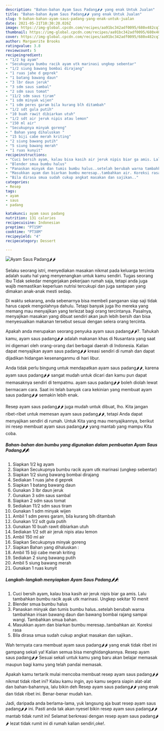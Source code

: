```yaml
---
description: "Bahan-bahan Ayam Saus Padang🌶🌶 yang enak Untuk Jualan"
title: "Bahan-bahan Ayam Saus Padang🌶🌶 yang enak Untuk Jualan"
slug: 9-bahan-bahan-ayam-saus-padang-yang-enak-untuk-jualan
date: 2021-05-21T10:30:20.026Z
image: https://img-global.cpcdn.com/recipes/aa91bc342adf0095/680x482cq70/ayam-saus-padang🌶🌶-foto-resep-utama.jpg
thumbnail: https://img-global.cpcdn.com/recipes/aa91bc342adf0095/680x482cq70/ayam-saus-padang🌶🌶-foto-resep-utama.jpg
cover: https://img-global.cpcdn.com/recipes/aa91bc342adf0095/680x482cq70/ayam-saus-padang🌶🌶-foto-resep-utama.jpg
author: Marguerite Brooks
ratingvalue: 3.8
reviewcount: 5
recipeingredient:
- "1/2 kg ayam"
- "Secukupnya bumbu racik ayam utk marinasi ungkep sebentar"
- "1/2 siung bawang bombai dirajang"
- "1 ruas jahe d geprek"
- "1 batang bawang daun"
- "3 lbr daun jeruk"
- "3 sdm saus sambal"
- "2 sdm saus tomat"
- "11/2 sdm saus tiram"
- "1 sdm minyak wijen"
- "1 sdm peres garam bila kurang blh ditambah"
- "1/2 sdt gula putih"
- "10 buah rawit dibiarkan utuh"
- "1/2 sdt air jeruk nipis atau lemon"
- "150 ml air"
- "Secukupnya minyak goreng"
- " Bahan yang dihaluskan "
- "15 biji cabe merah kriting"
- "2 siung bawang putih"
- "5 siung bawang merah"
- "1 ruas kunyit"
recipeinstructions:
- "Cuci bersih ayam, kalau bisa kasih air jeruk nipis biar ga amis. Lalu tambahkan bumbu racik ayak utk marinasi. Ungkep sekitar 10 menit"
- "Blender smua bumbu halus"
- "Panaskan minyak dan tumis bumbu halus..setelah berubah warna tambahkan irisan bawang daun dan bawang bombai rajang sampai wangi. Tambahkan smua bahan."
- "Masukkan ayam dan biarkan bumbu meresap..tambahkan air. Koreksi rasa"
- "Bila dirasa smua sudah cukup angkat masakan dan sajikan.."
categories:
- Resep
tags:
- ayam
- saus
- padang

katakunci: ayam saus padang 
nutrition: 131 calories
recipecuisine: Indonesian
preptime: "PT15M"
cooktime: "PT38M"
recipeyield: "4"
recipecategory: Dessert

---
```



![Ayam Saus Padang🌶🌶](https://img-global.cpcdn.com/recipes/aa91bc342adf0095/680x482cq70/ayam-saus-padang🌶🌶-foto-resep-utama.jpg)

Selaku seorang istri, menyediakan masakan nikmat pada keluarga tercinta adalah suatu hal yang menyenangkan untuk kamu sendiri. Tugas seorang ibu Tidak sekedar mengerjakan pekerjaan rumah saja, tetapi anda juga wajib memastikan keperluan nutrisi tercukupi dan juga santapan yang dimakan anak-anak mesti sedap.

Di waktu  sekarang, anda sebenarnya bisa membeli panganan siap saji tidak harus capek mengolahnya dahulu. Tetapi banyak juga lho mereka yang memang mau menyajikan yang terlezat bagi orang tercintanya. Pasalnya, menyajikan masakan yang dibuat sendiri akan jauh lebih bersih dan bisa menyesuaikan makanan tersebut sesuai dengan selera orang tercinta. 



Apakah anda merupakan seorang penyuka ayam saus padang🌶🌶?. Tahukah kamu, ayam saus padang🌶🌶 adalah makanan khas di Nusantara yang saat ini digemari oleh orang-orang dari berbagai daerah di Indonesia. Kalian dapat menyajikan ayam saus padang🌶🌶 kreasi sendiri di rumah dan dapat dijadikan hidangan kesenanganmu di hari libur.

Anda tidak perlu bingung untuk mendapatkan ayam saus padang🌶🌶, karena ayam saus padang🌶🌶 sangat mudah untuk dicari dan kamu pun dapat memasaknya sendiri di tempatmu. ayam saus padang🌶🌶 boleh diolah lewat bermacam cara. Saat ini telah banyak cara kekinian yang membuat ayam saus padang🌶🌶 semakin lebih enak.

Resep ayam saus padang🌶🌶 juga mudah untuk dibuat, lho. Kita jangan ribet-ribet untuk memesan ayam saus padang🌶🌶, tetapi Anda dapat menyajikan sendiri di rumah. Untuk Kita yang mau menyajikannya, berikut ini resep membuat ayam saus padang🌶🌶 yang mantab yang mampu Kita coba.

<!--inarticleads1-->

##### Bahan-bahan dan bumbu yang digunakan dalam pembuatan Ayam Saus Padang🌶🌶:

1. Siapkan 1/2 kg ayam
1. Siapkan Secukupnya bumbu racik ayam utk marinasi (ungkep sebentar)
1. Siapkan 1/2 siung bawang bombai dirajang
1. Sediakan 1 ruas jahe d geprek
1. Siapkan 1 batang bawang daun
1. Gunakan 3 lbr daun jeruk
1. Gunakan 3 sdm saus sambal
1. Siapkan 2 sdm saus tomat
1. Sediakan 11/2 sdm saus tiram
1. Gunakan 1 sdm minyak wijen
1. Ambil 1 sdm peres garam, bila kurang blh ditambah
1. Gunakan 1/2 sdt gula putih
1. Gunakan 10 buah rawit dibiarkan utuh
1. Sediakan 1/2 sdt air jeruk nipis atau lemon
1. Ambil 150 ml air
1. Siapkan Secukupnya minyak goreng
1. Siapkan  Bahan yang dihaluskan :
1. Ambil 15 biji cabe merah kriting
1. Sediakan 2 siung bawang putih
1. Ambil 5 siung bawang merah
1. Gunakan 1 ruas kunyit




<!--inarticleads2-->

##### Langkah-langkah menyiapkan Ayam Saus Padang🌶🌶:

1. Cuci bersih ayam, kalau bisa kasih air jeruk nipis biar ga amis. Lalu tambahkan bumbu racik ayak utk marinasi. Ungkep sekitar 10 menit
1. Blender smua bumbu halus
1. Panaskan minyak dan tumis bumbu halus..setelah berubah warna tambahkan irisan bawang daun dan bawang bombai rajang sampai wangi. Tambahkan smua bahan.
1. Masukkan ayam dan biarkan bumbu meresap..tambahkan air. Koreksi rasa
1. Bila dirasa smua sudah cukup angkat masakan dan sajikan..




Wah ternyata cara membuat ayam saus padang🌶🌶 yang enak tidak ribet ini gampang sekali ya! Kalian semua bisa menghidangkannya. Resep ayam saus padang🌶🌶 Sesuai sekali untuk kamu yang baru akan belajar memasak maupun bagi kamu yang telah pandai memasak.

Apakah kamu tertarik mulai mencoba membuat resep ayam saus padang🌶🌶 nikmat tidak ribet ini? Kalau kamu ingin, ayo kamu segera siapin alat-alat dan bahan-bahannya, lalu bikin deh Resep ayam saus padang🌶🌶 yang enak dan tidak ribet ini. Benar-benar mudah kan. 

Jadi, daripada anda berlama-lama, yuk langsung aja buat resep ayam saus padang🌶🌶 ini. Pasti anda tak akan nyesel bikin resep ayam saus padang🌶🌶 mantab tidak rumit ini! Selamat berkreasi dengan resep ayam saus padang🌶🌶 lezat tidak rumit ini di rumah kalian sendiri,oke!.

